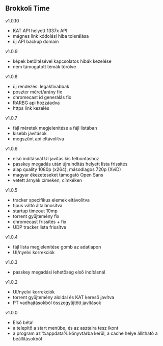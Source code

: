 ## Brokkoli Time ##
 v1.0.10
 - KAT API helyett 1337x API
 - mágnes link kódolási hiba tolerálása
 - új API backup domain


 v1.0.9
 - képek betöltésével kapcsolatos hibák kezelése
 - nem támogatott témák törölve


 v1.0.8
 - új rendezés: legaktívabbak
 - poszter méret/arány fix
 - chromecast id generálás fix
 - RARBG api hozzáadva
 - https link kezelés


 v1.0.7
 - fájl méretek megjelenítése a fájl listában
 - kisebb javítások
 - megszűnt api eltávolítva


 v1.0.6
 - első indításnál UI javítás kis felbontáshoz
 - passkey megadás után újraindítás helyett lista frissítés
 - alap quality 1080p (x264), másodlagos 720p (XviD)
 - magyar ékezeteseket támogató Open Sans
 - vetett árnyék címeken, címkéken


 v1.0.5
 - tracker specifikus elemek eltávolítva
 - típus váltó általánosítva
 - startup timeout 10mp
 - torrent gyűjtemény fix
 - chromecast frissítés + fix
 - UDP tracker lista frissítve


 v1.0.4
 - fájl lista megjelenítése gomb az adatlapon
 - UI/nyelvi korrekciók


 v1.0.3
 - passkey megadási lehetőség első indításnál


 v1.0.2
 - UI/nyelvi korrekciók
 - torrent gyűjtemény aloldal és KAT kereső javítva
 - PT vadhajtásokból összegyűjtött javítások


 v1.0.0
 - Első béta!
 - a telepítő a start menübe, és az asztalra tesz ikont
 - a program az %appdata% könyvtárba kerül, a cache helye állítható a beállításokból
